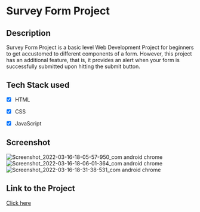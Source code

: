 # Survey Form Project

## Description

Survey Form Project is a basic level Web Development Project for beginners to get accustomed to different components of a form. However, this project has an additional feature, that is, it provides an alert when your form is successfully submitted upon hitting the submit button. 

## Tech Stack used

- [X] HTML

- [X] CSS

- [X] JavaScript

## Screenshot

![Screenshot_2022-03-16-18-05-57-950_com android chrome](https://user-images.githubusercontent.com/80174214/158595922-7086add4-1e70-40f1-bcfd-2680c6d61dfb.jpg)
![Screenshot_2022-03-16-18-06-01-364_com android chrome](https://user-images.githubusercontent.com/80174214/158595942-b6f98890-9baa-4eee-b737-61068379bb53.jpg)
![Screenshot_2022-03-16-18-31-38-531_com android chrome](https://user-images.githubusercontent.com/80174214/158595946-2f71af8c-2d38-4f2d-8366-ccf7c2ee1afe.jpg)

## Link to the Project

[Click here](https://codepen.io/abhilipsasahoo03/pen/gOXMPbK)
